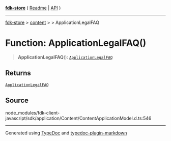 [**fdk-store**](../../../README.md) ( [Readme](../../../README.md) \| [API](../../../API.md) )

---

[fdk-store](../../../API.md) > [content](../../README.md) > [<internal>](../README.md) > ApplicationLegalFAQ

# Function: ApplicationLegalFAQ()

> **ApplicationLegalFAQ**(): [`ApplicationLegalFAQ`](../type-aliases/type-alias.ApplicationLegalFAQ.md)

## Returns

[`ApplicationLegalFAQ`](../type-aliases/type-alias.ApplicationLegalFAQ.md)

## Source

node_modules/fdk-client-javascript/sdk/application/Content/ContentApplicationModel.d.ts:546

---

Generated using [TypeDoc](https://typedoc.org/) and [typedoc-plugin-markdown](https://www.npmjs.com/package/typedoc-plugin-markdown)
